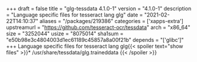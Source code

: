 +++
draft = false
title = "glg-tessdata 4.1.0-1"
version = "4.1.0-1"
description = "Language specific files for tesseract lang glg"
date = "2021-02-22T14:10:37"
aliases = "/packages/219386"
categories = ['xapps-extra']
upstreamurl = "https://github.com/tesseract-ocr/tessdata"
arch = "x86_64"
size = "3252044"
usize = "8075014"
sha1sum = "e50b98e3c4804003d1ec61189c45857a8a00f21b"
depends = "['glibc']"
+++
Language specific files for tesseract lang glg{{< spoiler text="show files" >}}* /usr/share/tessdata/glg.traineddata
{{< /spoiler >}}